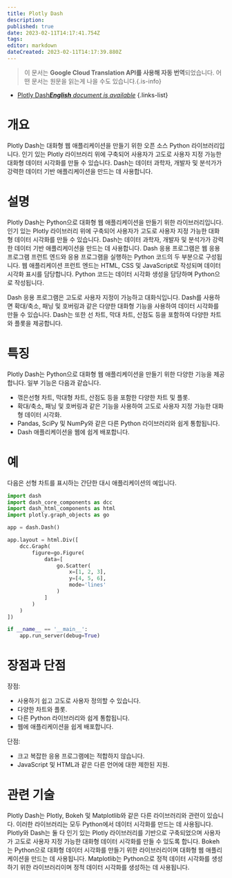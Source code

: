 ```yaml
---
title: Plotly Dash
description: 
published: true
date: 2023-02-11T14:17:41.754Z
tags: 
editor: markdown
dateCreated: 2023-02-11T14:17:39.880Z
---
```


> 이 문서는 **Google Cloud Translation API를 사용해 자동 번역**되었습니다.
어떤 문서는 원문을 읽는게 나을 수도 있습니다.{.is-info}



- [Plotly Dash***English** document is available*](/en/Knowledge-base/Dictionary/plotly-dash)
{.links-list}


# 개요
Plotly Dash는 대화형 웹 애플리케이션을 만들기 위한 오픈 소스 Python 라이브러리입니다. 인기 있는 Plotly 라이브러리 위에 구축되어 사용자가 고도로 사용자 지정 가능한 대화형 데이터 시각화를 만들 수 있습니다. Dash는 데이터 과학자, 개발자 및 분석가가 강력한 데이터 기반 애플리케이션을 만드는 데 사용합니다.

# 설명
Plotly Dash는 Python으로 대화형 웹 애플리케이션을 만들기 위한 라이브러리입니다. 인기 있는 Plotly 라이브러리 위에 구축되어 사용자가 고도로 사용자 지정 가능한 대화형 데이터 시각화를 만들 수 있습니다. Dash는 데이터 과학자, 개발자 및 분석가가 강력한 데이터 기반 애플리케이션을 만드는 데 사용합니다. Dash 응용 프로그램은 웹 응용 프로그램 프런트 엔드와 응용 프로그램을 실행하는 Python 코드의 두 부분으로 구성됩니다. 웹 애플리케이션 프런트 엔드는 HTML, CSS 및 JavaScript로 작성되며 데이터 시각화 표시를 담당합니다. Python 코드는 데이터 시각화 생성을 담당하며 Python으로 작성됩니다.

Dash 응용 프로그램은 고도로 사용자 지정이 가능하고 대화식입니다. Dash를 사용하면 확대/축소, 패닝 및 호버링과 같은 다양한 대화형 기능을 사용하여 데이터 시각화를 만들 수 있습니다. Dash는 또한 선 차트, 막대 차트, 산점도 등을 포함하여 다양한 차트와 플롯을 제공합니다.

# 특징
Plotly Dash는 Python으로 대화형 웹 애플리케이션을 만들기 위한 다양한 기능을 제공합니다. 일부 기능은 다음과 같습니다.

- 꺾은선형 차트, 막대형 차트, 산점도 등을 포함한 다양한 차트 및 플롯.
- 확대/축소, 패닝 및 호버링과 같은 기능을 사용하여 고도로 사용자 지정 가능한 대화형 데이터 시각화.
- Pandas, SciPy 및 NumPy와 같은 다른 Python 라이브러리와 쉽게 통합됩니다.
- Dash 애플리케이션을 웹에 쉽게 배포합니다.

# 예
다음은 선형 차트를 표시하는 간단한 대시 애플리케이션의 예입니다.

```python
import dash
import dash_core_components as dcc
import dash_html_components as html
import plotly.graph_objects as go

app = dash.Dash()

app.layout = html.Div([
    dcc.Graph(
        figure=go.Figure(
            data=[
                go.Scatter(
                    x=[1, 2, 3],
                    y=[4, 5, 6],
                    mode='lines'
                )
            ]
        )
    )
])

if __name__ == '__main__':
    app.run_server(debug=True)
```

# 장점과 단점
장점:

- 사용하기 쉽고 고도로 사용자 정의할 수 있습니다.
- 다양한 차트와 플롯.
- 다른 Python 라이브러리와 쉽게 통합됩니다.
- 웹에 애플리케이션을 쉽게 배포합니다.

단점:

- 크고 복잡한 응용 프로그램에는 적합하지 않습니다.
- JavaScript 및 HTML과 같은 다른 언어에 대한 제한된 지원.

# 관련 기술
Plotly Dash는 Plotly, Bokeh 및 Matplotlib와 같은 다른 라이브러리와 관련이 있습니다. 이러한 라이브러리는 모두 Python에서 데이터 시각화를 만드는 데 사용됩니다. Plotly와 Dash는 둘 다 인기 있는 Plotly 라이브러리를 기반으로 구축되었으며 사용자가 고도로 사용자 지정 가능한 대화형 데이터 시각화를 만들 수 있도록 합니다. Bokeh는 Python으로 대화형 데이터 시각화를 만들기 위한 라이브러리이며 대화형 웹 애플리케이션을 만드는 데 사용됩니다. Matplotlib는 Python으로 정적 데이터 시각화를 생성하기 위한 라이브러리이며 정적 데이터 시각화를 생성하는 데 사용됩니다.